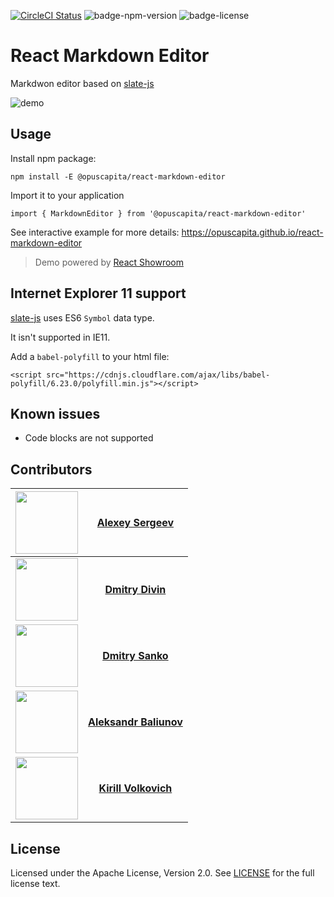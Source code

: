 [![CircleCI Status](https://circleci.com/gh/OpusCapita/react-markdown/tree/master.svg?style=shield&circle-token=:circle-token)](https://circleci.com/gh/OpusCapita/react-markdown-editor)
![badge-npm-version](https://img.shields.io/npm/v/@opuscapita/react-markdown-editor.svg) 
![badge-license](https://img.shields.io/github/license/OpusCapita/react-markdown-editor.svg)

# React Markdown Editor

Markdwon editor based on [slate-js](https://github.com/ianstormtaylor/slate)

![demo](https://raw.githubusercontent.com/OpusCapita/react-markdown-editor/master/demo.gif)

## Usage

Install npm package:

`npm install -E @opuscapita/react-markdown-editor`

Import it to your application

`import { MarkdownEditor } from '@opuscapita/react-markdown-editor'`

See interactive example for more details: https://opuscapita.github.io/react-markdown-editor

> Demo powered by [React Showroom](https://github.com/OpusCapita/react-showroom-client)

## Internet Explorer 11 support

[slate-js](https://github.com/ianstormtaylor/slate) uses ES6 `Symbol` data type.

It isn't supported in IE11.

Add a `babel-polyfill` to your html file:

`<script src="https://cdnjs.cloudflare.com/ajax/libs/babel-polyfill/6.23.0/polyfill.min.js"></script>`

## Known issues

* Code blocks are not supported

## Contributors

| [<img src="https://avatars.githubusercontent.com/u/24603787?v=3" width="100px;"/>](https://github.com/asergeev-sc) | [**Alexey Sergeev**](https://github.com/asergeev-sc)     |
| :---: | :---: |
 [<img src="https://avatars.githubusercontent.com/u/24733803?v=3" width="100px;"/>](https://github.com/ddivin-sc) | [**Dmitry Divin**](https://github.com/ddivin-sc) |
 [<img src="https://avatars.githubusercontent.com/u/25082620?v=3" width="100px;"/>](https://github.com/dsanko-sc) | [**Dmitry Sanko**](https://github.com/dsanko-sc) |
  [<img src="https://avatars.githubusercontent.com/u/28590602?v=3" width="100px;"/>](https://github.com/abaliunov-sc) | [**Aleksandr Baliunov**](https://github.com/abaliunov-sc) |
| [<img src="https://avatars.githubusercontent.com/u/24652543?v=3" width="100px;"/>](https://github.com/kvolkovich-sc) | [**Kirill Volkovich**](https://github.com/kvolkovich-sc) |

## License

Licensed under the Apache License, Version 2.0. See [LICENSE](./LICENSE) for the full license text.
